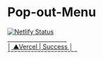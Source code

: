 # Pop-out-Menu
[![Netlify Status](https://api.netlify.com/api/v1/badges/9707b8c4-9c31-4fe8-9867-b13bdcb266f9/deploy-status)](https://pop-out-menu.netlify.app)<br>
_____________________<br>
│<a href="https://pop-out-menu.vercel.app"> ▲Vercel  |  Success </a>│<br>
‾‾‾‾‾‾‾‾‾‾‾‾‾‾‾‾‾‾‾‾‾<br>
